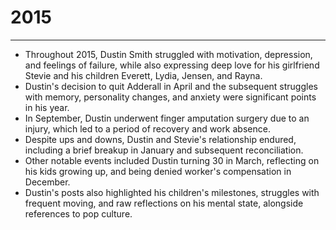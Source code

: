 # 2015

---

- Throughout 2015, Dustin Smith struggled with motivation, depression, and feelings of failure, while also expressing deep love for his girlfriend Stevie and his children Everett, Lydia, Jensen, and Rayna.
- Dustin's decision to quit Adderall in April and the subsequent struggles with memory, personality changes, and anxiety were significant points in his year.
- In September, Dustin underwent finger amputation surgery due to an injury, which led to a period of recovery and work absence.
- Despite ups and downs, Dustin and Stevie's relationship endured, including a brief breakup in January and subsequent reconciliation.
- Other notable events included Dustin turning 30 in March, reflecting on his kids growing up, and being denied worker's compensation in December.
- Dustin's posts also highlighted his children's milestones, struggles with frequent moving, and raw reflections on his mental state, alongside references to pop culture.
